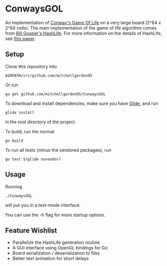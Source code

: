 # ConwaysGOL
An implementation of [Conway's Game Of Life](https://en.wikipedia.org/wiki/Conway%27s_Game_of_Life) on a very large board (2^64 x 2^64 cells). The main implementation of the game of life algorithm comes from [Bill Gosper's HashLife](http://www.conwaylife.com/wiki/HashLife). For more information on the details of HashLife, see [this paper](http://www.drdobbs.com/jvm/an-algorithm-for-compressing-space-and-t/184406478).

## Setup

Clone this repository into
```
$GOPATH/src/github.com/mitchellgordon95
```
Or run
```
go get github.com/mitchellgordon95/ConwaysGOL
```
To download and install dependencies, make sure you have [Glide](https://github.com/Masterminds/glide), and run
```
glide install
```
in the root directory of the project.

To build, run the normal
```
go build
```
To run all tests (minus the vendored packages), run
```
go test $(glide novendor)
```

## Usage
Running
```
./ConwaysGOL
```
will put you in a text-mode interface.

You can use the -h flag for more startup options.

## Feature Wishlist

- Parallelize the HashLife generation routine
- A GUI interface using OpenGL bindings for Go
- Board serialization / deserialization to files
- Better text animation for short delays
